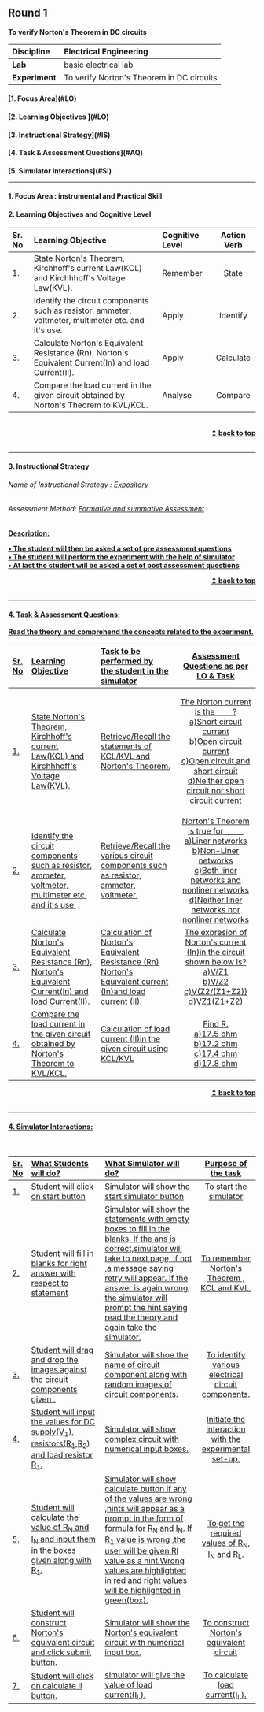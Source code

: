 ## Round 1
<p align="center">

<b>To verify Norton's Theorem in DC circuits </b> <a name="top"></a> <br>
</p>

<b>Discipline | </b> Electrical Engineering
:--|:--|
<b> Lab</b> | basic electrical lab
<b> Experiment</b>|To verify Norton's Theorem in DC circuits


<h4> [1. Focus Area](#LO)
<h4> [2. Learning Objectives ](#LO)
<h4> [3. Instructional Strategy](#IS)
<h4> [4. Task & Assessment Questions](#AQ)
<h4> [5. Simulator Interactions](#SI)
<hr>

<a name="LO"></a>
#### 1. Focus Area : instrumental and Practical Skill 
#### 2. Learning Objectives and Cognitive Level


Sr. No |	Learning Objective	| Cognitive Level | Action Verb
:--|:--|:--|:-:
1.| State Norton's Theorem, Kirchhoff's current Law(KCL) and Kirchhhoff's Voltage Law(KVL). | Remember | State
2.| Identify the circuit components such as resistor, ammeter, voltmeter, multimeter etc. and it's use.  | Apply| Identify
3.| Calculate Norton's Equivalent Resistance (Rn), Norton's Equivalent Current(In) and load Current(Il).|Apply | Calculate
4.| Compare the load  current in the given circuit obtained by Norton's Theorem to KVL/KCL. | Analyse | Compare




<br/>
<div align="right">
    <b><a href="#top">↥ back to top</a></b>
</div>
<br/>
<hr>

<a name="IS"></a>
#### 3. Instructional Strategy
###### Name of Instructional Strategy  :     <u> Expository </u>
###### Assessment Method: <u>Formative and summative Assessment</u>

<u> <b>Description: <br>

•	The student will then be asked a set of pre assessment questions <br>
•       The student will perform the experiment with the help of simulator <br>
•       At last the student will be asked a set of post assessment questions <br>

<div align="right">
    <b><a href="#top">↥ back to top</a></b>
</div>
<br/>
<hr>

<a name="AQ"></a>
#### 4. Task & Assessment Questions:

Read the theory and comprehend the concepts related to the experiment.
<br>




Sr. No |	Learning Objective	| Task to be performed by <br> the student  in the simulator | Assessment Questions as per LO & Task
:--|:--|:--|:------------------------:
1.|State Norton's Theorem, Kirchhoff's current Law(KCL) and Kirchhhoff's Voltage Law(KVL). | Retrieve/Recall the statements of KCL/KVL and Norton's Theorem. | <p style="align: justify;">The Norton current is the_____?<br> a)Short circuit current <br> b)Open circuit current        <br> c)Open circuit and short circuit      <br>      d)Neither open circuit nor short circuit current</p>
2.| Identify the circuit components such as resistor, ammeter, voltmeter, multimeter etc. and it's use. | Retrieve/Recall the various circuit components such as resistor, ammeter, voltmeter. |  Norton's Theorem is true for _____  <br> a)Liner networks   <br>b)Non-Liner networks   <br>c)Both liner networks and nonliner networks  <br>d)Neither liner networks nor nonliner networks
3.| Calculate Norton's Equivalent Resistance (Rn), Norton's Equivalent Current(In) and load Current(Il). |Calculation of Norton's Equivalent Resistance (Rn) Norton's Equivalent current (In)and load current (Il). | The expresion of Norton's current (In)in the circuit shown below is? <br> a)V/Z1 <br>  b)V/Z2 <br>       c)V(Z2/(Z1+Z2)) <br>    d)VZ1(Z1+Z2)
4.| Compare the load  current in the given circuit obtained by Norton's Theorem to KVL/KCL.|Calculation of load current (Il)in the given circuit using KCL/KVL | Find R. <br> a)17.5 ohm <br>  b)17.2 ohm <br>  c)17.4 ohm <br>    d)17.8 ohm



<div align="right">
    <b><a href="#top">↥ back to top</a></b>
</div>
<br/>
<hr>

<a name="SI"></a>

#### 4. Simulator Interactions:
<br>

Sr. No |	What Students will do?| What Simulator will do?| Purpose of the task
:--|:--|:--|:-:
1.|  Student will click on start button | Simulator will show the start simulator button | To start the simulator
2.|Student will fill in blanks for right answer with respect to statement | Simulator will show the statements with empty boxes to fill in the blanks. If the ans is correct,simulator will take to next page, if not ,a message saying retry will appear. If the answer is again wrong, the simulator will prompt the hint saying read the theory and again take the simulator.| To remember Norton's Theorem , KCL and KVL.
3.| Student will drag and drop the images against the circuit components given .|Simulator will shoe the name of circuit component along with random images of circuit components.|To identify various electrical circuit components.
4.| Student will input the values for DC supply(V<sub>1</sub>), resistors(R<sub>1</sub>,R<sub>2</sub>) and load resistor R<sub>1</sub>.|Simulator will show complex circuit with numerical input boxes.|Initiate the interaction with the experimental set-up.
5.| Student will calculate the value of R<sub>N</sub> and I<sub>N</sub> and input them in the boxes given along with R<sub>1</sub>. | Simulator will show calculate button if any of the values are wrong ,hints will appear as a prompt in the form of formula for R<sub>N</sub> and I<sub>N</sub>. If R<sub>1</sub> value is wrong ,the user will be given Rl value as a hint.Wrong values are highlighted in red and right values will be highlighted in green(box).|To get the required values of R<sub>N</sub>, I<sub>N</sub> and R<sub>L</sub>. 
6.| Student will construct Norton's equivalent circuit and click submit button. |Simulator will show the Norton's equivalent circuit with numerical input box. | To construct Norton's equivalent circuit 
7.|Student will click on calculate Il button. | simulator will give the value of load current(I<sub>L</sub>).| To calculate load current(I<sub>L</sub>).







